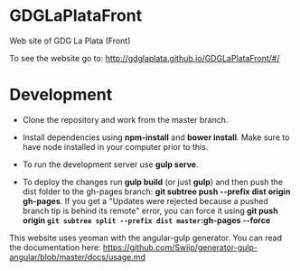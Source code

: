 # GDGLaPlataFront
Web site of GDG La Plata (Front)

To see the website go to: http://gdglaplata.github.io/GDGLaPlataFront/#/

# Development

- Clone the repository and work from the master branch.
- Install dependencies using <b>npm-install</b> and <b>bower install</b>. Make sure to have node installed in your computer prior to this.

- To run the development server use <b>gulp serve</b>. 
- To deploy the changes run <b>gulp build</b> (or just <b>gulp</b>) and then push the dist folder to the gh-pages branch: <b>git subtree push --prefix dist origin gh-pages</b>. If you get a "Updates were rejected because a pushed branch tip is behind its remote" error, you can force it using <b>git push origin `git subtree split --prefix dist master`:gh-pages --force </b>


This website uses yeoman with the angular-gulp generator. You can read the documentation here: https://github.com/Swiip/generator-gulp-angular/blob/master/docs/usage.md

